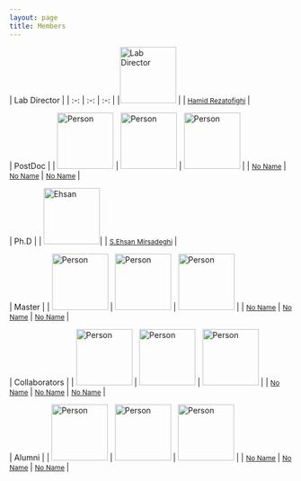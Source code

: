 ```yaml
---
layout: page
title: Members
---
```


| Lab Director |
| :-: | :-: | :-: |
|<img src="hamid.jpg" alt="Lab Director" title="Hamid" width="100" height="100" /> |
|<span style="font-size:12px;"> <a href="https://research.monash.edu/en/persons/hamid-rezatofighi">Hamid Rezatofighi</a> </span>|

| PostDoc |
| <img src="person.jpg" alt="Person" title="Person" width="100" height="100" /> | <img src="person.jpg" alt="Person" title="Person" width="100" height="100" /> | <img src="person.jpg" alt="Person" title="Person" width="100" height="100" /> |
| <span style="font-size:12px;"> <a href="https://www.google.com">No Name</a> </span>| <span style="font-size:12px;"> <a href="https://www.google.com">No Name</a> </span>| <span style="font-size:12px;"> <a href="https://www.google.com">No Name</a> </span> |

| Ph.D |
| <img src="ehsan.jpg" alt="Ehsan" title="Ehsan" width="100" height="100" />|
| <span style="font-size:12px;"> <a href="https://ecvlab.webs.com/">S.Ehsan Mirsadeghi</a> </span> |

| Master |
| <img src="person.jpg" alt="Person" title="Person" width="100" height="100" /> | <img src="person.jpg" alt="Person" title="Person" width="100" height="100" /> | <img src="person.jpg" alt="Person" title="Person" width="100" height="100" /> |
| <span style="font-size:12px;"> <a href="https://www.google.com">No Name</a> </span>| <span style="font-size:12px;"> <a href="https://www.google.com">No Name</a> </span>| <span style="font-size:12px;"> <a href="https://www.google.com">No Name</a> </span> |

| Collaborators |
| <img src="person.jpg" alt="Person" title="Person" width="100" height="100" /> | <img src="person.jpg" alt="Person" title="Person" width="100" height="100" /> | <img src="person.jpg" alt="Person" title="Person" width="100" height="100" /> |
| <span style="font-size:12px;"> <a href="https://www.google.com">No Name</a> </span>| <span style="font-size:12px;"> <a href="https://www.google.com">No Name</a> </span>| <span style="font-size:12px;"> <a href="https://www.google.com">No Name</a> </span> |

| Alumni |
| <img src="person.jpg" alt="Person" title="Person" width="100" height="100" /> | <img src="person.jpg" alt="Person" title="Person" width="100" height="100" /> | <img src="person.jpg" alt="Person" title="Person" width="100" height="100" /> |
| <span style="font-size:12px;"> <a href="https://www.google.com">No Name</a> </span>| <span style="font-size:12px;"> <a href="https://www.google.com">No Name</a> </span>| <span style="font-size:12px;"> <a href="https://www.google.com">No Name</a> </span> |